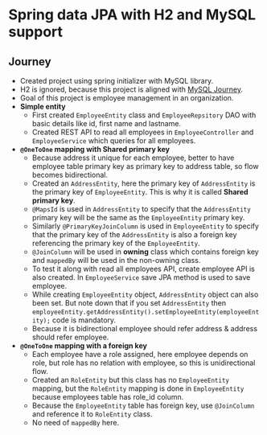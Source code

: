 # Spring data JPA with H2 and MySQL support

## Journey

- Created project using spring initializer with MySQL library.
- H2 is ignored, because this project is aligned with [MySQL Journey](../../MySQL/README.md).
- Goal of this project is employee management in an organization.
- **Simple entity**
  - First created `EmployeeEntity` class and `EmployeeRepsitory` DAO with basic details like id, first name and lastname.
  - Created REST API to read all employees in `EmployeeController` and `EmployeeService` which queries for all employees.
- **`@OneToOne` mapping with Shared primary key**
  - Because address it unique for each employee, better to have employee table primary key as primary key to address table, so flow becomes bidirectional.
  - Created an `AddressEntity`, here the primary key of `AddressEntity` is the primary key of `EmployeeEntity`. This is why it is called **Shared primary key**.
  - `@MapsId` is used in `AddressEntity` to specify that the `AddressEntity` primary key will be the same as the `EmployeeEntity` primary key.
  - Similarly `@PrimaryKeyJoinColumn` is used in `EmployeeEntity` to specify that the primary key of the `AddressEntity` is also a foreign key referencing the primary key of the `EmployeeEntity`.
  - `@JoinColumn` will be used in **owning** class which contains foreign key and `mappedBy` will be used in the non-owning class.
  - To test it along with read all employees API, create employee API is also created. In `EmployeeService` save JPA method is used to save employee.
  - While creating `EmployeeEntity` object, `AddressEntity` object can also been set. But note down that if you set `AddressEntity` then `employeeEntity.getAddressEntity().setEmployeeEntity(employeeEntity);` code is mandatory.
  - Because it is bidirectional employee should refer address & address should refer employee.
- **`@OneToOne` mapping with a foreign key**
  - Each employee have a role assigned, here employee depends on role, but role has no relation with employee, so this is unidirectional flow.
  - Created an `RoleEntity` but this class has no `EmployeeEntity` mapping, but the `RoleEntity` mapping is done in `EmployeeEntity` because employees table has role_id column.
  - Because the `EmployeeEntity` table has foreign key, use `@JoinColumn` and reference it to `RoleEntity` class.
  - No need of `mappedBy` here.
